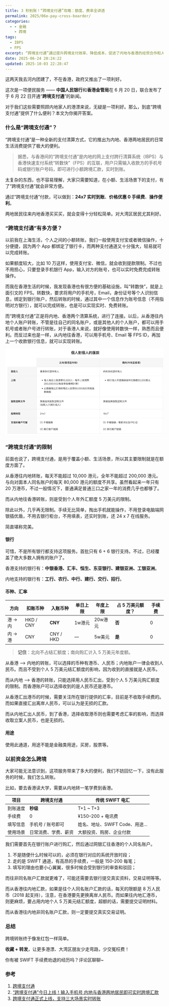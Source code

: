 ```yaml
---
title: 3 秒到账！“跨境支付通”攻略：额度、费率全讲透
permalink: 2025/06e-pay-cross-boarder/
categories:
  - - 金融
    - 跨境
tags:
  - IBPS
  - FPS
excerpt: “跨境支付通”通过提升跨境支付效率、降低成本，促进了内地与香港的经贸合作和人员往来，推动了人民币国际化进程，并进一步巩固了香港国际金融中心的地位。
date: 2025-06-24 20:24:22
updated: 2025-10-03 22:28:47
---
```

这两天我去河内团建了，不在香港，政府又推出了一项利好。

这次是一项便民服务 —— **中国人民银行**和**香港金管局**在 6 月 20 日，联合发布了于 6 月 22 日开通“**跨境支付通**”的新闻。

对于我们这些需要照顾内地家人的港漂来说，无疑是一项利好。那么，到底“跨境支付通”提供了什么便利？本文为你揭开答案。

<!--more-->

### 什么是“跨境支付通”？

“跨境支付通”是一种全新的支付清算方式，它的推出为内地、香港两地居民的日常生活消费提供了极大的便利。

> 据悉，与香港间的“跨境支付通”是内地的网上支付跨行清算系统（IBPS）与香港快速支付系统“转数快”（FPS）的互联，用户只需输入收款方的手机号码或银行账户号码，即可进行小额跨境汇款，实时到账。

太复杂的东西，也不容易理解，大家只需要知道，在小额、生活场景下的支付，有了“跨境支付通”就会非常方便。

通过“跨境支付通”付款，可以做到：**24x7 实时到账**、**价格优惠 0 手续费**、**操作便利**。

两地居民往来内地香港买买买，就会变得十分轻松简单。对大湾区居民尤其利好。

### “跨境支付通”有多方便？

以前我在上海生活，个人之间的小额转账，我们一般使用支付宝或者微信操作，十分便捷，因为两个 App 都绑定了银行卡，而两种支付通道又十分强大，轻易就可以完成转账。

如果额度较大，比如 10 万这样，使用支付宝、微信，就会收到提款限制。不过也不用担心，只要登录手机银行 App，输入对方的账号，也可以实时免费完成转账操作。

而我在香港生活的时候，我发现香港也有很方便的基础设施，叫“转数快”，就是上面引文的 FPS。转数快，要求将用户的手机号，Email，身份证号等个人识别信息，绑定到银行账户，然后转账的时候，通过其中一个信息作为账号信息（不用指明对方银行），就可以完成转账，也是可以实现实时、免费转账。

而“跨境支付通”正是将内地、香港两个清算系统，进行了连接。以后，从香港往内地个人账户转账，不管是往自己的同名账户，或是其他人的个人账户，都可以用手机号或者账户号进行转账，对于香港人来说，就好像使用转数快一样，熟悉而且便利。而反过来也是一样，从内地往香港，可以用手机号、Email 等 FPS ID，再加上一个收款银行信息，就可以实现转账。

![](../../images/2025/06/pay-cross-boarder.png)


### “跨境支付通”的限制

前面也说了，跨境支付通，是用于覆盖小额、生活场景，所以其主要限制就是在额度方面了。

从香港往内地转账，每天不能超过 10,000 港元，全年不能超过 200,000 港元。与向对面本人同名账户的每天 80,000 港元的额度不共享。虽然看起来一年只有 20 万港币，不过一般情况下，普通满足普通三口之家一年的消费几乎也都够了。

而从内地往香港转账，则是受到个人年外汇额度 5 万美元的限制。

除此以外，几乎再无限制。手续无比简单，掏出手机就能操作，不用登录电脑端网银插优盾，不用去银行柜台，不用填表，还实时到账，还 24 x 7 在线服务。

简直堪称完美。

#### 银行

可惜，不是所有银行都支持这项服务。首批只有 6 + 6 银行支持。不过，已经覆盖了绝大多数人拥有的账户了。

香港支持的银行有：**中银香港、汇丰、恒生、东亚银行、建银亚洲、工银亚洲**。

内地支持的银行有：**工行、农行、中行、建行、交行、招行**。

#### 币种、汇率

| 方向 | 扣账币种 | 入账币种 | 单日上限 | 年度上限 | 占 5 万美元额度？ | 手续费 |
|------|----------|----------|----------|----------|------------------|--------|
| 港 → 内 | HKD / CNY | **CNY** | 1w港元 | 20w港元 | **否** | 0 |
| 内 → 港 | CNY | CNY / HKD | — | 5w美元 | **是** | 0 |

> **记住**：北向不占结汇额度；南向购汇计入 5 万美元年度额。

从香港 --> 内地的转账，可以选择的币种有港币、人民币；内地账户一律会收到人民币。而且不受到个人 5 万美元结汇额度的影响，因为收到的直接就是人民币。

而从内地 --> 香港的转账，只能选择用人民币汇出，受到个人 5 万美元购汇额度的限制。而香港账户可以选择收到的是人民币还是港币。

从香港汇出港币的时候，需要关注所在银行提供的汇率，目前是不收取手续费的。而如果直接汇出离岸人民币，可以认为是无损的汇款。

而从内地汇出人民币，到了香港，选择收取港币则也需要考虑汇率的影响，而选择收取立案人民币，也是无损的。

#### 用途

使用此通道，用途不能是金融类用途，买房，股票等。

### 以前资金怎么跨境

大家可能无法意识到，这项服务带来了多大的便利，我们不妨回忆一下，没有此服务的时候，我们怎么转账。

比如，要去香港读大学，需要从内地转一笔学费到香港。

| 项目 | 跨境支付通 | 传统 SWIFT 电汇 |
|------|-------------|-----------------|
| 到账速度 | **秒级** | T+1 ~ T+3 |
| 手续费 | 0 | ¥150–200 + 电讯费 |
| 填写信息 | 手机号 / 账号即可 | 姓名、地址、SWIFT Code、用途… |
| 使用场景 | 日常消费、学费、薪资 | 大额投资、购房、企业付款 |


我们需要首先在银行账户进行购汇，然后通过网银汇往香港的个人同名账户。

1. 不是随便什么时候可以的，必须在银行对应的系统开放时段；
2. 走的是 SWIFT 通道，有高昂的手续费，一般是 150-200 每笔；
3. 填写的理由也要小心翼翼，很多时候会受到银行的审查和驳回；

而往非同名账户汇款就更难了，可能还需要去银行提交真实资料，交易证明等等。

而从香港往内地汇款，如果是往个人同名账户汇款的话，每天的限额是 8 万人民币（2018 起支持），注意，在香港要先更换离岸人民币。而如果往内地汇港币，则更麻烦，要占用内地个人 5 万美元结汇额度，超额的话，需要提交证明材料。

而从香港往内地非同名账户汇款，则一定要提交真实交易证明。

### 总结

跨境转账终于像发红包一样简单。  

**收藏 + 转发**，让更多港漂、大湾区朋友少走弯路，少交冤枉费！

你有被 SWIFT 手续费劝退的经历吗？评论区聊聊~

### 参考

1. [跨境支付通](https://fps.hkicl.com.hk/schi/fps/consumers/payment_connect.php)
2. [“跨境支付通”今日上线！输入手机号 内地与香港两地居民即可实时跨境汇款](https://finance.sina.com.cn/stock/relnews/cn/2025-06-22/doc-infawvuv0999991.shtml)
3. [跨境支付通正式上线，支持三大场景实时转账](http://www.news.cn/tech/20250623/8c0b4c1b135444ffb678655d46753f2f/c.html)
